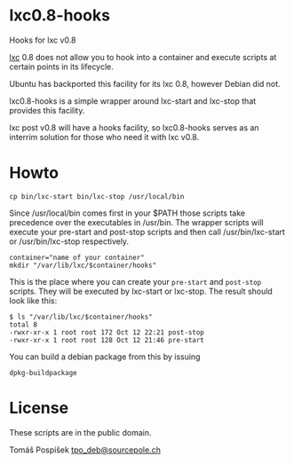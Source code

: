 lxc0.8-hooks
============

Hooks for lxc v0.8

[lxc](https://github.com/lxc/lxc) 0.8 does not allow you to hook into a
container and execute scripts at certain points in its lifecycle.

Ubuntu has backported this facility for its lxc 0.8, however Debian did
not.

lxc0.8-hooks is a simple wrapper around lxc-start and lxc-stop that
provides this facility.

lxc post v0.8 will have a hooks facility, so lxc0.8-hooks serves as an
interrim solution for those who need it with lxc v0.8.


Howto
=====

    cp bin/lxc-start bin/lxc-stop /usr/local/bin

Since /usr/local/bin comes first in your $PATH those scripts take
precedence over the executables in /usr/bin. The wrapper scripts will
execute your pre-start and post-stop scripts and then call
/usr/bin/lxc-start or /usr/bin/lxc-stop respectively.

    container="name of your container"
    mkdir "/var/lib/lxc/$container/hooks"

This is the place where you can create your <code>pre-start</code> and
<code>post-stop</code> scripts. They will be executed by lxc-start or
lxc-stop. The result should look like this:

    $ ls "/var/lib/lxc/$container/hooks"
    total 8
    -rwxr-xr-x 1 root root 172 Oct 12 22:21 post-stop
    -rwxr-xr-x 1 root root 128 Oct 12 21:46 pre-start

You can build a debian package from this by issuing

    dpkg-buildpackage


License
=======

These scripts are in the public domain.

Tomáš Pospíšek <tpo_deb@sourcepole.ch>
